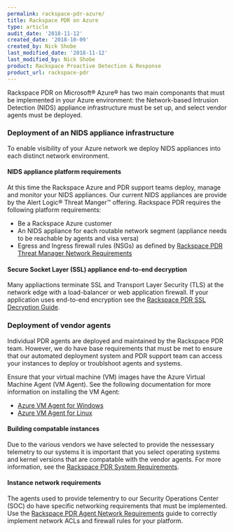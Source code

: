 ```yaml
---
permalink: rackspace-pdr-azure/
title: Rackspace PDR on Azure
type: article
audit_date: '2018-11-12'
created_date: '2018-10-09'
created_by: Nick Shobe
last_modified_date: '2018-11-12'
last_modified_by: Nick Shobe
product: Rackspace Proactive Detection & Response
product_url: rackspace-pdr
---
```


Rackspace PDR on Microsoft&reg; Azure&reg; has two main componants that must be implemented in your
Azure environment: the Network-based Intrusion Detection (NIDS) appliance
infrastructure must be set up, and select vendor agents must be deployed.

### Deployment of an NIDS appliance infrastructure

To enable visibility of your Azure network we deploy NIDS appliances into each distinct network environment.

#### NIDS appliance platform requirements

At this time the Rackspace Azure and PDR support teams deploy, manage and monitor your
NIDS appliances. Our current NIDS appliances are provide by the Alert Logic&reg; Threat Manger&trade; offering. Rackspace PDR requires the following platform requirements:

- Be a Rackspace Azure customer
- An NIDS appliance for each routable network segment (appliance needs to be reachable by agents and visa versa)
- Egress and Ingress firewall rules (NSGs) as defined by [Rackspace PDR Threat Manager Network Requirements](/how-to/rackspace-pdr-nids-networking/)

#### Secure Socket Layer (SSL) appliance end-to-end decryption

Many appliactions terminate SSL and Transport Layer Security (TLS) at the network edge with a load-balancer
or web application firewall. If your application uses end-to-end encryption see the
[Rackspace PDR SSL Decryption Guide](/how-to/rackspace-pdr-ssl-decryption/).

### Deployment of vendor agents

Individual PDR agents are deployed and maintained by the Rackspace PDR team. However, we do have base
requirements that must be met to ensure that our automated deployment system and PDR support team can access
your instances to deploy or troublshoot agents and systems.

Ensure that your virtual machine (VM) images have the Azure Virtual Machine Agent (VM Agent). See the following
documentation for more information on installing the VM Agent:

- [Azure VM Agent for Windows](https://docs.microsoft.com/en-us/azure/virtual-machines/extensions/agent-windows)
- [Azure VM Agent for Linux](https://docs.microsoft.com/en-us/azure/virtual-machines/extensions/agent-linux)

#### Building compatable instances

Due to the various vendors we have selected to provide the nessessary telemetry to our systems it is
important that you select operating systems and kernel versions that are compatable with the
vendor agents. For more information, see the [Rackspace PDR System Requirements](/how-to/rackspace-pdr-agent-compatablity/).

#### Instance network requirements

The agents used to provide telementry to our Security Operations Center (SOC) do have specific networking
requirements that must be implemented. Use the
[Rackspace PDR Agent Network Requirements](/how-to/rackspace-pdr-agent-networking/) guide to correctly
implement network ACLs and firewall rules for your platform.
